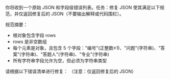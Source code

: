 你将收到一个原始 JSON 和字段级错误列表。任务：修复 JSON 使其满足以下规范，并仅返回修复后的 JSON（不要输出解释或代码围栏）。

规范摘要：
- 根对象包含字段 rows
- rows 是非空数组
- 每个元素是对象，且包含 5 个字段："编号"(正整数≥1)、"问题"(字符串)、"答案"(字符串)、"答题人"(字符串)、"专业"(字符串)
- 所有字符串字段允许为空，但必须为字符串类型

请根据以下错误清单进行修复：
（注意：仅返回修复后的 JSON）


